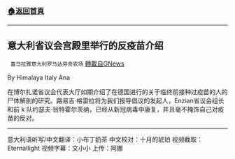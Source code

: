 ###  [:house:返回首頁](https://github.com/ourhimalayas/txt)
---


## 意大利省议会宫殿里举行的反疫苗介绍
` 喜马拉雅意大利罗马达芬奇农场` [轉載自GNews](https://gnews.org/zh-hans/1589714/)

By Himalaya Italy Ana

在博尔扎诺省议会代表大厅如期介绍了在德国进行的关于临终前接种过疫苗的人的尸体解剖的研究。路易吉·格雷拉将为我们报导倡议的发起人，Enzian省议会组长和前 k 队约瑟夫·翁特霍尔茨纳，已经从新冠病毒中康复，并且毫不掩饰自己对疫苗的反对。



* * *

意大利语听写/中文翻译：小布丁奶茶
中文校对：十月的琥珀
视频截取：Eternallight
视频字幕：文小小
上传：阿娜

